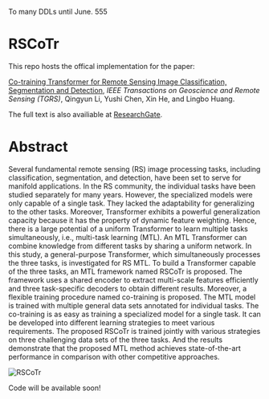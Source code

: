 To many DDLs until June. 555

# RSCoTr

This repo hosts the offical implementation for the paper: 

[Co-training Transformer for Remote Sensing Image Classification, Segmentation and Detection](https://ieeexplore.ieee.org/document/10401246), *IEEE Transactions on Geoscience and Remote Sensing (TGRS)*, Qingyun Li, Yushi Chen, Xin He, and Lingbo Huang.

The full text is also availiable at [ResearchGate](https://www.researchgate.net/publication/377439701_Co-training_Transformer_for_Remote_Sensing_Image_Classification_Segmentation_and_Detection).

# Abstract

Several fundamental remote sensing (RS) image processing tasks, including classification, segmentation, and detection, have been set to serve for manifold applications. In the RS community, the individual tasks have been studied separately for many years. However, the specialized models were only capable of a single task. They lacked the adaptability for generalizing to the other tasks. Moreover, Transformer exhibits a powerful generalization capacity because it has the property of dynamic feature weighting. Hence, there is a large potential of a uniform Transformer to learn multiple tasks simultaneously, i.e., multi-task learning (MTL). An MTL Transformer can combine knowledge from different tasks by sharing a uniform network. In this study, a general-purpose Transformer, which simultaneously processes the three tasks, is investigated for RS MTL. To build a Transformer capable of the three tasks, an MTL framework named RSCoTr is proposed. The framework uses a shared encoder to extract multi-scale features efficiently and three task-specific decoders to obtain different results. Moreover, a flexible training procedure named co-training is proposed. The MTL model is trained with multiple general data sets annotated for individual tasks. The co-training is as easy as training a specialized model for a single task. It can be developed into different learning strategies to meet various requirements. The proposed RSCoTr is trained jointly with various strategies on three challenging data sets of the three tasks. And the results demonstrate that the proposed MTL method achieves state-of-the-art performance in comparison with other competitive approaches.

![RSCoTr](https://github.com/Li-Qingyun/RSCoTr/assets/79644233/f465f73b-4380-4879-a244-06fd33f80ce3)

Code will be available soon!
